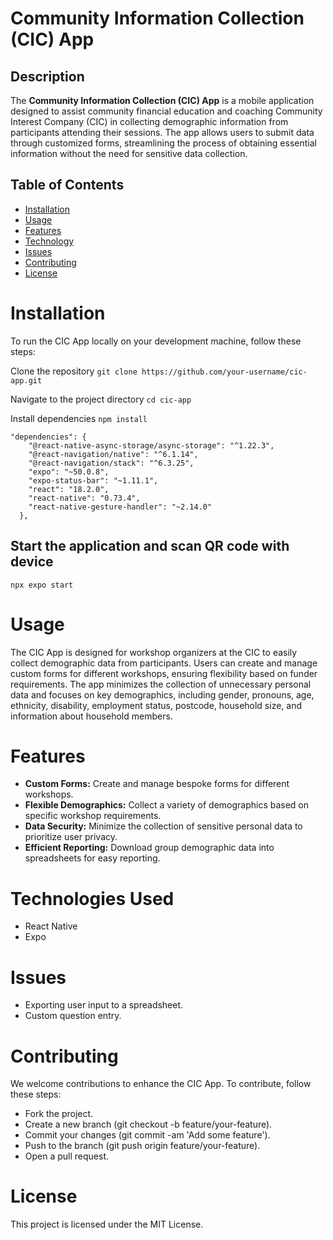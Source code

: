 # Community Information Collection (CIC) App

## Description

The **Community Information Collection (CIC) App** is a mobile application designed to assist community financial education and coaching Community Interest Company (CIC) in collecting demographic information from participants attending their sessions. The app allows users to submit data through customized forms, streamlining the process of obtaining essential information without the need for sensitive data collection.

## Table of Contents

- [Installation](#installation)
- [Usage](#usage)
- [Features](#features)
- [Technology](#technologies-used)
- [Issues](#issues)
- [Contributing](#contributing)
- [License](#license)

# Installation

To run the CIC App locally on your development machine, follow these steps:

Clone the repository
`git clone https://github.com/your-username/cic-app.git`

Navigate to the project directory
`cd cic-app`

Install dependencies
`npm install`

```
"dependencies": {
    "@react-native-async-storage/async-storage": "^1.22.3",
    "@react-navigation/native": "^6.1.14",
    "@react-navigation/stack": "^6.3.25",
    "expo": "~50.0.8",
    "expo-status-bar": "~1.11.1",
    "react": "18.2.0",
    "react-native": "0.73.4",
    "react-native-gesture-handler": "~2.14.0"
  },
```

## Start the application and scan QR code with device
`npx expo start`

# Usage

The CIC App is designed for workshop organizers at the CIC to easily collect demographic data from participants. Users can create and manage custom forms for different workshops, ensuring flexibility based on funder requirements. The app minimizes the collection of unnecessary personal data and focuses on key demographics, including gender, pronouns, age, ethnicity, disability, employment status, postcode, household size, and information about household members.

# Features

- **Custom Forms:** Create and manage bespoke forms for different workshops.
- **Flexible Demographics:** Collect a variety of demographics based on specific workshop requirements.
- **Data Security:** Minimize the collection of sensitive personal data to prioritize user privacy.
- **Efficient Reporting:** Download group demographic data into spreadsheets for easy reporting.

# Technologies Used

- React Native
- Expo

# Issues

- Exporting user input to a spreadsheet.
- Custom question entry.

# Contributing

We welcome contributions to enhance the CIC App. To contribute, follow these steps:

- Fork the project.
- Create a new branch (git checkout -b feature/your-feature).
- Commit your changes (git commit -am 'Add some feature').
- Push to the branch (git push origin feature/your-feature).
- Open a pull request.

# License

This project is licensed under the MIT License.